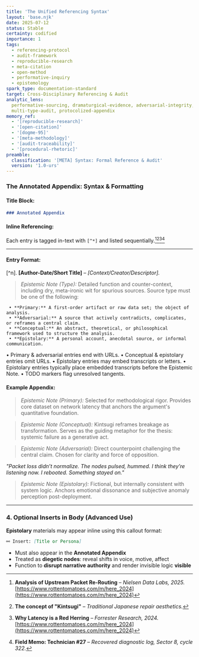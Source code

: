 ```yaml
---
title: 'The Unified Referencing Syntax'
layout: 'base.njk'
date: 2025-07-12
status: Stable
certainty: codified
importance: 1
tags:
  - referencing-protocol
  - audit-framework
  - reproducible-research
  - meta-citation
  - open-method
  - performative-inquiry
  - epistemology
spark_type: documentation-standard
target: Cross-Disciplinary Referencing & Audit
analytic_lens:
  performative-sourcing, dramaturgical-evidence, adversarial-integrity,
  multi-type-audit, protocolized-appendix
memory_ref:
  - '[reproducible-research]'
  - '[open-citation]'
  - '[dogme-95]'
  - '[meta-methodology]'
  - '[audit-traceability]'
  - '[procedural-rhetoric]'
preamble:
  classification: '[META] Syntax: Formal Reference & Audit'
  version: '1.0-urs'
---
```


### The Annotated Appendix: Syntax & Formatting

#### Title Block:

```markdown
### Annotated Appendix
```

#### **Inline Referencing**:

Each entry is tagged in-text with `[^*]` and listed
sequentially.[^1][^2][^3][^4]

---

#### **Entry Format**:

[^n]. **[Author-Date/Short Title]** – _[Context/Creator/Descriptor]._

> _Epistemic Note (Type):_ Detailed function and counter-context, including dry,
> meta-ironic wit for spurious sources. Source type must be one of the
> following:

     • **Primary:** A first-order artifact or raw data set; the object of analysis.
     • **Adversarial:** A source that actively contradicts, complicates, or reframes a central claim.
     • **Conceptual:** An abstract, theoretical, or philosophical framework used to structure the analysis.
     • **Epistolary:** A personal account, anecdotal source, or informal communication.

• Primary & adversarial entries end with URLs. • Conceptual & epistolary entries
omit URLs. • Epistolary entries may embed transcripts or letters. • Epistolary
entries typically place embedded transcripts before the Epistemic Note. • TODO
markers flag unresolved tangents.

#### **Example Appendix**:

[^1]:
    **Analysis of Upstream Packet Re-Routing** – _Nielsen Data Labs, 2025._
    [https://www.rottentomatoes.com/m/here_2024](https://www.rottentomatoes.com/m/here_2024)

> _Epistemic Note (Primary):_ Selected for methodological rigor. Provides core
> dataset on network latency that anchors the argument's quantitative
> foundation.

[^2]: **The concept of "Kintsugi"** – _Traditional Japanese repair aesthetics._

> _Epistemic Note (Conceptual):_ Kintsugi reframes breakage as transformation.
> Serves as the guiding metaphor for the thesis: systemic failure as a
> generative act.

[^3]:
    **Why Latency is a Red Herring** – _Forrester Research, 2024._
    [https://www.rottentomatoes.com/m/here_2024](https://www.rottentomatoes.com/m/here_2024)

> _Epistemic Note (Adversarial):_ Direct counterpoint challenging the central
> claim. Chosen for clarity and force of opposition.

[^4]:
    **Field Memo: Technician #27** – _Recovered diagnostic log, Sector 8,
    cycle 322._

_"Packet loss didn’t normalize. The nodes pulsed, hummed. I think they’re
listening now. I rebooted. Something stayed on."_

> _Epistemic Note (Epistolary):_ Fictional, but internally consistent with
> system logic. Anchors emotional dissonance and subjective anomaly perception
> post-deployment.

---

### 4. Optional Inserts in Body (Advanced Use)

**Epistolary** materials may appear inline using this callout format:

```markdown
⚯ Insert: [Title or Persona]
```

- Must also appear in the **Annotated Appendix**
- Treated as **diegetic nodes**: reveal shifts in voice, motive, affect
- Function to **disrupt narrative authority** and render invisible logic
  **visible**

